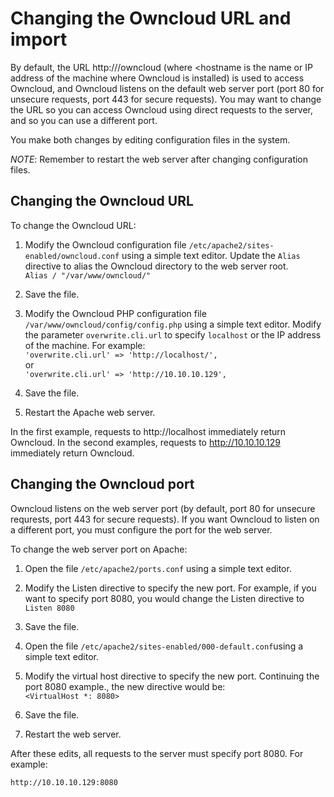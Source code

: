 # Changing the Owncloud URL and import

By default, the URL http://<hostname>/owncloud (where <hostname is the name or IP address of the machine where Owncloud is installed) is used to access Owncloud, and Owncloud listens on the default web server port (port 80 for unsecure requests, port 443 for secure requests).  You may want to change  the URL so you can access Owncloud using direct requests to the server, and so you can use a different port.  

You make both changes by editing configuration files in the system.  

_NOTE_:  Remember to restart the web server after changing configuration files.  

## Changing the Owncloud URL

To change the Owncloud URL:

1. Modify the Owncloud configuration file `/etc/apache2/sites-enabled/owncloud.conf` using a simple text editor.  Update the `Alias` directive to alias the Owncloud directory to the web server root.  
  `Alias / "/var/www/owncloud/"`

2. Save the file.

3. Modify the Owncloud PHP configuration file `/var/www/owncloud/config/config.php` using a simple text editor.  Modify the parameter `overwrite.cli.url` to specify `localhost` or the IP address of the machine.  For example:  
  `'overwrite.cli.url' => 'http://localhost/',`  
  or  
  `'overwrite.cli.url' => 'http://10.10.10.129',`

4. Save the file.

5.  Restart the Apache web server.

In the first example, requests to http://localhost immediately return Owncloud.  In the second examples, requests to http://10.10.10.129 immediately return Owncloud.


## Changing the Owncloud port

Owncloud listens on the web server port (by default, port 80 for unsecure requrests, port 443 for secure requests).  If you want Owncloud to listen on a different port, you must configure the port for the web server.

To change the web server port on Apache:

1.  Open the file `/etc/apache2/ports.conf` using a simple text editor.  

2. Modify the Listen directive to specify the new port.  For example, if you want to specify port 8080, you would change the Listen directive to  
`Listen 8080`

3. Save the file.

4. Open the file `/etc/apache2/sites-enabled/000-default.conf`using a simple text editor.  

5. Modify the virtual host directive to specify the new port.  Continuing the port 8080 example., the new directive would be:  
`<VirtualHost *: 8080>`

6. Save the file.

7. Restart the web server.  

After these edits, all requests to the server must specify port 8080.  For example:  

  `http://10.10.10.129:8080`
